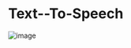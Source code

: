 ﻿# Text--To-Speech
![image](https://github.com/omjadhav1910/Text--To-Speech/assets/144478519/e6583414-b78f-42db-b81d-7eca3c33e477)
